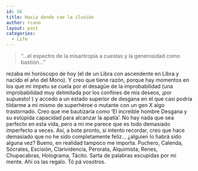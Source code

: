 ```yaml
---
id: 58
title: Hacia donde cae la ilusión
author: rcano
layout: post
categories:
  - Life
---
```

<div style="clear: both; text-align: center;">
</div>

> &#8220;&#8230;el espectro de la misantropía a cuestas y la generosidad como bastión&#8230;&#8221;

rezaba mi horóscopo de hoy (el de un Libra con ascendente en Libra y nacido el año del Mono). Y creo que tiene razón, porque hay momentos en los que mi ímpetu se cuela por el desagüe de la improbabilidad (una improbabilidad muy delimitada por los confines de mis deseos, ¡por supuesto! ) y accedo a un estado superior de desgana en el que casi podría tildarme a mi mismo de superhéroe o mutante con un gen X algo trastornado. Creo que me bautizaría como &#8216;El increible hombre Desgana y su estúpida capacidad para alcanzar la apatía&#8217;. No hay nada que sea perfecto en esta vida, pero a mi me parece que es todo demasiado imperfecto a veces. Así, a bote pronto, si intento recordar, creo que hace demasiado que no he sido completamente feliz&#8230; ¿alguien lo habrá sido alguna vez? Bueno, en realidad tampoco me importa. Puchero, Calenda, Sócrates, Escisión, Clarividencia, Perorata, Alquimista, Renes, Chupacabras, Holograma, Tácito. Sarta de palabras escupidas por mi mente. Ahí os las regalo. Tó pá vosotros.

